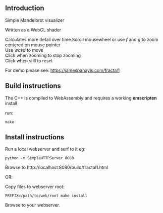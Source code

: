 ## Introduction

Simple Mandelbrot visualizer  
  
Written as a WebGL shader  
  
Calculates more detail over time
Scroll mousewheel or use *f* and *g* to zoom centered on mouse pointer  
Use *wasd* to move  
Click when zooming to stop zooming  
Click when still to reset  
  
For demo please see: https://jamespanayis.com/fractal1

## Build instructions

The C++ is compiled to WebAssembly and requires a working **emscripten** install  
  
run:

	make


## Install instructions

Run a local webserver and surf to it eg:

	python -m SimpleHTTPServer 8080

Browse to http://localhost:8080/build/fractal1.html

OR:

Copy files to webserver root:

	PREFIX=/path/to/web/root make install
	
Browse to your webserver.

